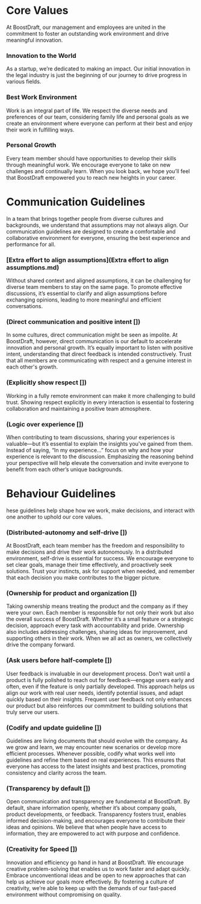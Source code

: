 # Core Values

At BoostDraft, our management and employees are united in the commitment to foster an outstanding work environment and drive meaningful innovation.


### Innovation to the World

As a startup, we’re dedicated to making an impact. Our initial innovation in the legal industry is just the beginning of our journey to drive progress in various fields.


### Best Work Environment

Work is an integral part of life. We respect the diverse needs and preferences of our team, considering family life and personal goals as we create an environment where everyone can perform at their best and enjoy their work in fulfilling ways.


### Personal Growth

Every team member should have opportunities to develop their skills through meaningful work. We encourage everyone to take on new challenges and continually learn. When you look back, we hope you’ll feel that BoostDraft empowered you to reach new heights in your career.


# Communication Guidelines

In a team that brings together people from diverse cultures and backgrounds, we understand that assumptions may not always align. 
Our communication guidelines are designed to create a comfortable and collaborative environment for everyone, ensuring the best experience and performance for all.


### [Extra effort to align assumptions](Extra effort to align assumptions.md)

Without shared context and aligned assumptions, it can be challenging for diverse team members to stay on the same page. 
To promote effective discussions, it’s essential to clarify and align assumptions before exchanging opinions, leading to more meaningful and efficient conversations.


### (Direct communication and positive intent [])

In some cultures, direct communication might be seen as impolite. At BoostDraft, however, direct communication is our default to accelerate innovation and personal growth. 
It’s equally important to listen with positive intent, understanding that direct feedback is intended constructively. Trust that all members are communicating with respect and a genuine interest in each other's growth.


### (Explicitly show respect [])

Working in a fully remote environment can make it more challenging to build trust. 
Showing respect explicitly in every interaction is essential to fostering collaboration and maintaining a positive team atmosphere.


### (Logic over experience [])

When contributing to team discussions, sharing your experiences is valuable—but it’s essential to explain the insights you've gained from them. 
Instead of saying, “In my experience…” focus on why and how your experience is relevant to the discussion. Emphasizing the reasoning behind your perspective will help elevate the conversation and invite everyone to benefit from each other’s unique backgrounds.


# Behaviour Guidelines

hese guidelines help shape how we work, make decisions, and interact with one another to uphold our core values.


### (Distributed-autonomy and self-drive [])
At BoostDraft, each team member has the freedom and responsibility to make decisions and drive their work autonomously. In a distributed environment, self-drive is essential for success.
We encourage everyone to set clear goals, manage their time effectively, and proactively seek solutions. Trust your instincts, ask for support when needed, and remember that each decision you make contributes to the bigger picture.


### (Ownership for product and organization [])

Taking ownership means treating the product and the company as if they were your own. Each member is responsible for not only their work but also the overall success of BoostDraft. 
Whether it’s a small feature or a strategic decision, approach every task with accountability and pride. Ownership also includes addressing challenges, sharing ideas for improvement, and supporting others in their work. When we all act as owners, we collectively drive the company forward.


### (Ask users before half-complete [])

User feedback is invaluable in our development process. Don’t wait until a product is fully polished to reach out for feedback—engage users early and often, even if the feature is only partially developed. 
This approach helps us align our work with real user needs, identify potential issues, and adapt quickly based on their insights. Frequent user feedback not only enhances our product but also reinforces our commitment to building solutions that truly serve our users.


### (Codify and update guideline [])

Guidelines are living documents that should evolve with the company. As we grow and learn, we may encounter new scenarios or develop more efficient processes. 
Whenever possible, codify what works well into guidelines and refine them based on real experiences. This ensures that everyone has access to the latest insights and best practices, promoting consistency and clarity across the team.


### (Transparency by default [])

Open communication and transparency are fundamental at BoostDraft. By default, share information openly, whether it’s about company goals, product developments, or feedback. 
Transparency fosters trust, enables informed decision-making, and encourages everyone to contribute their ideas and opinions. We believe that when people have access to information, they are empowered to act with purpose and confidence.


### (Creativity for Speed [])

Innovation and efficiency go hand in hand at BoostDraft. We encourage creative problem-solving that enables us to work faster and adapt quickly. 
Embrace unconventional ideas and be open to new approaches that can help us achieve our goals more effectively. By fostering a culture of creativity, we’re able to keep up with the demands of our fast-paced environment without compromising on quality.
